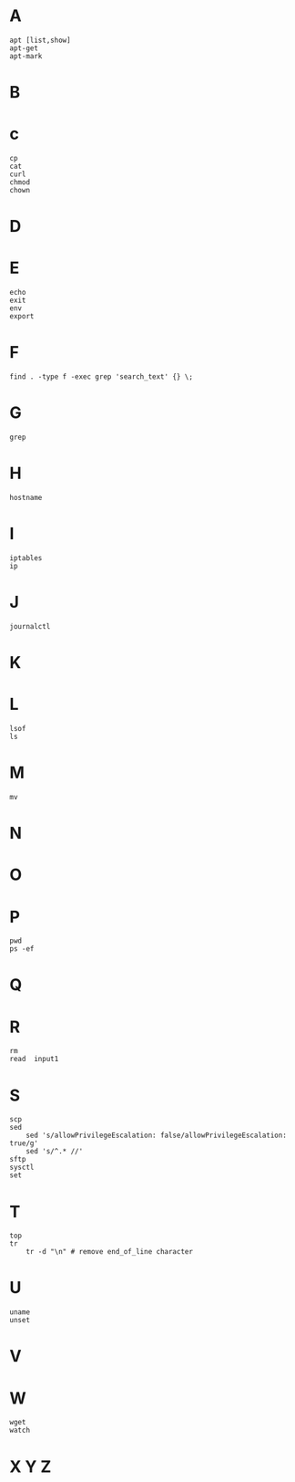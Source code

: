 # A
	apt [list,show]
	apt-get
	apt-mark
# B
# c
	cp
	cat
	curl
	chmod
	chown
# D
# E
	echo
	exit
	env
	export
# F
	find . -type f -exec grep 'search_text' {} \;
# G
	grep
# H
	hostname
	
# I
	iptables
	ip
	
# J
	journalctl
	
# K

# L
	lsof
	ls
	
# M
	mv
# N
# O

# P
 	
 	pwd
 	ps -ef
# Q
# R
	rm
	read  input1
# S
	scp
	sed
		sed 's/allowPrivilegeEscalation: false/allowPrivilegeEscalation: true/g'
		sed 's/^.* //'
	sftp
	sysctl
	set
# T
	top
	tr
		tr -d "\n" # remove end_of_line character
# U
	uname
	unset
# V
# W
	wget
	watch
# X Y Z
	